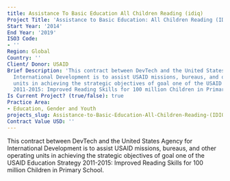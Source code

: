 ```yaml
---
title: Assistance To Basic Education All Children Reading (idiq)
Project Title: 'Assistance to Basic Education: All Children Reading (IDIQ)'
Start Year: '2014'
End Year: '2019'
ISO3 Code:
- ''
Region: Global
Country: ''
Client/ Donor: USAID
Brief Description: 'This contract between DevTech and the United States Agency for
  International Development is to assist USAID missions, bureaus, and other operating
  units in achieving the strategic objectives of goal one of the USAID Education Strategy
  2011-2015: Improved Reading Skills for 100 million Children in Primary School.'
Is Current Project? (true/false): true
Practice Area:
- Education, Gender and Youth
projects_slug: Assistance-to-Basic-Education-All-Children-Reading-(IDIQ)
Contract Value USD: ''
---
```


This contract between DevTech and the United States Agency for International Development is to assist USAID missions, bureaus, and other operating units in achieving the strategic objectives of goal one of the USAID Education Strategy 2011-2015: Improved Reading Skills for 100 million Children in Primary School.
